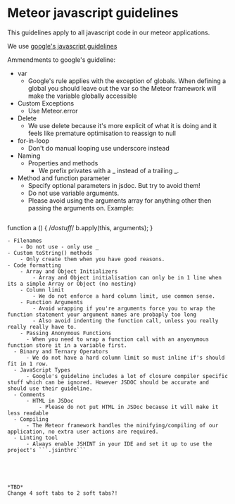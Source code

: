 # Meteor javascript guidelines
This guidelines apply to all javascript code in our meteor applications.

We use [google's javascript guidelines](https://google-styleguide.googlecode.com/svn/trunk/javascriptguide.xml)

Ammendments to google's guideline:
- var
    - Google's rule applies with the exception of globals. When defining a global you should leave out the var so the Meteor framework will make the variable globally accessible
- Custom Exceptions
    - Use Meteor.error﻿
- Delete
    - We use delete because it's more explicit of what it is doing and it feels like premature optimisation to reassign to null
- for-in-loop
    - Don't do manual looping use underscore﻿ instead
- Naming
    - Properties and methods
        - We prefix privates with a _ instead of a trailing _.
- Method and function parameter
   - Specify optional parameters in jsdoc. But try to avoid them!
   - Do not use variable arguments.
   - Please avoid using the arguments array for anything other then passing the arguments on. Example:
   ```javascript
function a () {
	/*dostuff*/
	b.apply(this, arguments);
}
```
- Filenames
    - Do not use - only use _
- Custom toString() methods
    - Only create them when you have good reasons.
- Code formatting
	- Array and Object Initializers
		- Array and Object initialisation can only be in 1 line when its a simple Array or Object (no nesting)
	- Column limit
		- We do not enforce a hard column limit, use common sense.
	- Function Arguments
		- Avoid wrapping if you're arguments force you to wrap the function statement your argument names are probaply too long
		- Also avoid indenting the function call, unless you really really really have to.
	- Passing Anonymous Functions
      - When you need to wrap a function call with an anyonymous function store it in a variable first.
  - Binary and Ternary Operators
      - We do not have a hard column limit so must inline if's should fit in 1 row.
  - JavaScript Types
      - Google's guideline includes a lot of closure compiler specific stuff which can be ignored. However JSDOC should be accurate and should use their guideline.
  - Comments
      - HTML in JSDoc
          - Please do not put HTML in JSDoc because it will make it less readable
  - Compiling
      - The Meteor framework handles the minifying/compiling of our application, no extra user actions are required.
  - Linting tool
      - Always enable JSHINT in your IDE and set it up to use the project's ```.jsinthrc```
  
  
	


*TBD* 
Change 4 soft tabs to 2 soft tabs?!

